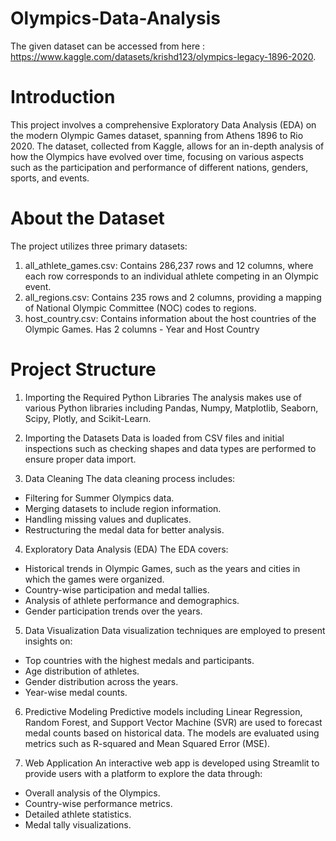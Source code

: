 # Olympics-Data-Analysis

The given dataset can be accessed from here : https://www.kaggle.com/datasets/krishd123/olympics-legacy-1896-2020.

# Introduction
This project involves a comprehensive Exploratory Data Analysis (EDA) on the modern Olympic Games dataset, spanning from Athens 1896 to Rio 2020. The dataset, collected from Kaggle, allows for an in-depth analysis of how the Olympics have evolved over time, focusing on various aspects such as the participation and performance of different nations, genders, sports, and events.

# About the Dataset
The project utilizes three primary datasets:

1) all_athlete_games.csv: Contains 286,237 rows and 12 columns, where each row corresponds to an individual athlete competing in an Olympic event.
2) all_regions.csv: Contains 235 rows and 2 columns, providing a mapping of National Olympic Committee (NOC) codes to regions.
3) host_country.csv: Contains information about the host countries of the Olympic Games. Has 2 columns - Year and Host Country

# Project Structure
1. Importing the Required Python Libraries
The analysis makes use of various Python libraries including Pandas, Numpy, Matplotlib, Seaborn, Scipy, Plotly, and Scikit-Learn.

2. Importing the Datasets
Data is loaded from CSV files and initial inspections such as checking shapes and data types are performed to ensure proper data import.

3. Data Cleaning
The data cleaning process includes:

- Filtering for Summer Olympics data.
- Merging datasets to include region information.
- Handling missing values and duplicates.
- Restructuring the medal data for better analysis.
  
4. Exploratory Data Analysis (EDA)
The EDA covers:

- Historical trends in Olympic Games, such as the years and cities in which the games were organized.
- Country-wise participation and medal tallies.
- Analysis of athlete performance and demographics.
- Gender participation trends over the years.

5. Data Visualization
Data visualization techniques are employed to present insights on:

- Top countries with the highest medals and participants.
- Age distribution of athletes.
- Gender distribution across the years.
- Year-wise medal counts.
  
6. Predictive Modeling
Predictive models including Linear Regression, Random Forest, and Support Vector Machine (SVR) are used to forecast medal counts based on historical data. The models are evaluated using metrics such as R-squared and Mean Squared Error (MSE).

7. Web Application
An interactive web app is developed using Streamlit to provide users with a platform to explore the data through:

- Overall analysis of the Olympics.
- Country-wise performance metrics.
- Detailed athlete statistics.
- Medal tally visualizations.


